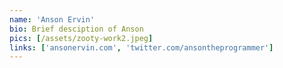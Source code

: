 ```yaml
---
name: 'Anson Ervin'
bio: Brief desciption of Anson
pics: [/assets/zooty-work2.jpeg]
links: ['ansonervin.com', 'twitter.com/ansontheprogrammer']
---
```


